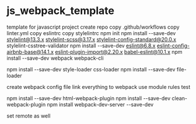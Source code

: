 # js_webpack_template
template for javascript project
create repo
copy .github/workflows
copy linter.yml
copy eslintrc
copy stylelintrc
npm init
npm install --save-dev stylelint@13.3.x stylelint-scss@3.17.x stylelint-config-standard@20.0.x stylelint-csstree-validator
npm install --save-dev eslint@6.8.x eslint-config-airbnb-base@14.1.x eslint-plugin-import@2.20.x babel-eslint@10.1.x
npm install --save-dev webpack webpack-cli
<!-- npm install -D @webpack-cli/init || npx webpack init and follow istructions. -->
npm install --save-dev style-loader css-loader
npm install --save-dev file-loader

create webpack config file
link everything to webpack 
use module rules test

npm install --save-dev html-webpack-plugin
npm install --save-dev clean-webpack-plugin
npm install webpack-dev-server --save-dev

set remote as well